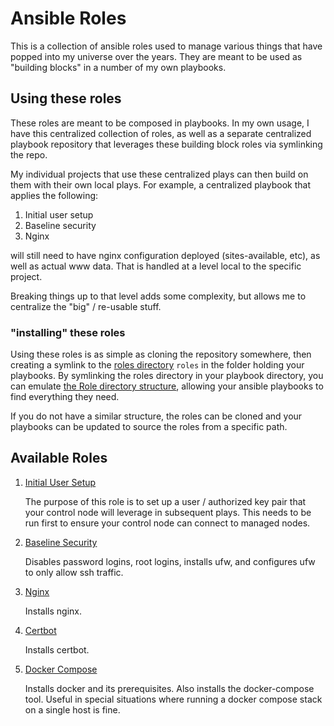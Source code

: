 # Ansible Roles 

This is a collection of ansible roles used to manage various things that
have popped into my universe over the years. They are meant to be used
as "building blocks" in a number of my own playbooks.

## Using these roles

These roles are meant to be composed in playbooks. In my own usage, I
have this centralized collection of roles, as well as a separate
centralized playbook repository that leverages these building block
roles via symlinking the repo. 

My individual projects that use these centralized plays can then build
on them with their own local plays. For example, a centralized playbook
that applies the following:
1. Initial user setup
2. Baseline security 
3. Nginx 

will still need to have nginx configuration deployed (sites-available,
etc), as well as actual www data. That is handled at a level local to
the specific project. 

Breaking things up to that level adds some complexity, but allows me to
centralize the "big" / re-usable stuff.

### "installing" these roles 

Using these roles is as simple as cloning the repository somewhere, then
creating a symlink to the [roles directory](./roles) `roles` in the folder
holding your playbooks. By symlinking the roles directory in your playbook
directory, you can emulate [the Role directory
structure](https://docs.ansible.com/ansible/latest/user_guide/playbooks_reuse_roles.html#role-directory-structure),
allowing your ansible playbooks to find everything they need.

If you do not have a similar structure, the roles can be cloned and your
playbooks can be updated to source the roles from a specific path.

## Available Roles

1. [Initial User Setup](./roles/initial_user) 

	The purpose of this role is to set up a user / authorized key pair
	that your control node will leverage in subsequent plays. This needs
	to be run first to ensure your control node can connect to managed
	nodes. 

2. [Baseline Security](./roles/baseline_security)

	Disables password logins, root logins, installs ufw, and configures
	ufw to only allow ssh traffic.
	
3. [Nginx](./roles/nginx)

	Installs nginx.
	
4. [Certbot](./roles/certbot)

	Installs certbot.
	
5. [Docker Compose](./roles/docker_compose)
   
   Installs docker and its prerequisites. Also installs the
   docker-compose tool. Useful in special situations where running a
   docker compose stack on a single host is fine.

